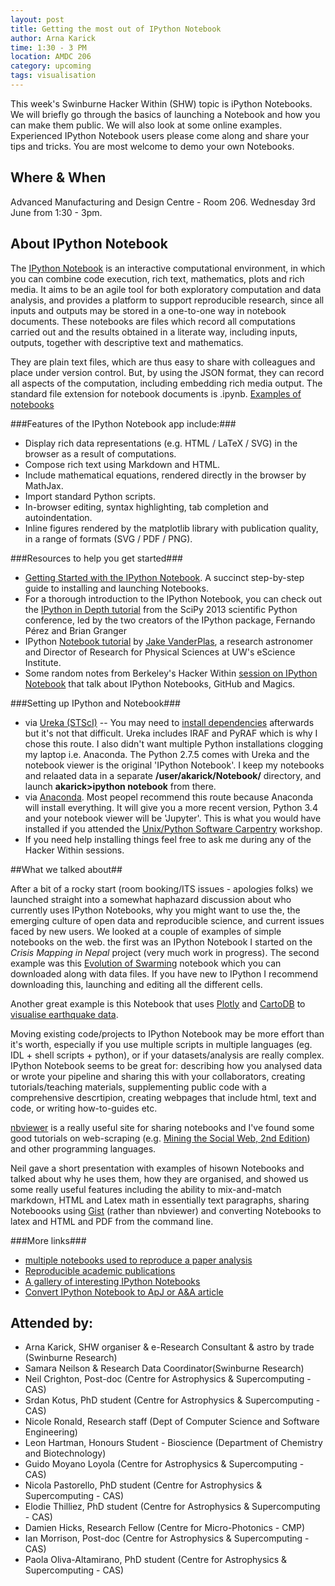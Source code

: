 ```yaml
---
layout: post
title: Getting the most out of IPython Notebook
author: Arna Karick
time: 1:30 - 3 PM
location: AMDC 206
category: upcoming
tags: visualisation
---
```

This week's Swinburne Hacker Within (SHW) topic is iPython Notebooks. We will briefly go through the basics of launching a Notebook and how you can make them public. We will also look at some online examples. Experienced IPython Notebook users please come along and share your tips and tricks. You are most welcome to demo your own Notebooks.

## Where & When

Advanced Manufacturing and Design Centre - Room 206. Wednesday 3rd June from 1:30 - 3pm.

## About IPython Notebook
The [IPython Notebook](http://ipython.org) is an interactive computational environment, in which you can combine code execution, rich text, mathematics, plots and rich media. It aims to be an agile tool for both exploratory computation and data analysis, and provides a platform to support reproducible research, since all inputs and outputs may be stored in a one-to-one way in notebook documents. These notebooks are files which record all computations carried out and the results obtained in a literate way, including inputs, outputs, together with descriptive text and mathematics.

They are plain text files, which are thus easy to share with colleagues and place under version control. But, by using the JSON format, they can record all aspects of the computation, including embedding rich media output. The standard file extension for notebook documents is .ipynb. [Examples of notebooks](http://nbviewer.ipython.org/)

###Features of the IPython Notebook app include:###

* Display rich data representations (e.g. HTML / LaTeX / SVG) in the browser as a result of computations.
* Compose rich text using Markdown and HTML.
* Include mathematical equations, rendered directly in the browser by MathJax.
* Import standard Python scripts.
* In-browser editing, syntax highlighting, tab completion and autoindentation.
* Inline figures rendered by the matplotlib library with publication quality, in a range of formats (SVG / PDF / PNG).

###Resources to help you get started###

* [Getting Started with the IPython Notebook](https://blog.safaribooksonline.com/2013/12/12/start-ipython-notebook/). A  succinct step-by-step guide to installing and launching Notebooks.
* For a thorough introduction to the IPython Notebook, you can check out the [IPython in Depth tutorial](https://www.youtube.com/watch?t=10&v=xe_ATRmw0KM) from the SciPy 2013 scientific Python conference, led by the two creators of the IPython package, Fernando Pérez and Brian Granger
* IPython [Notebook tutorial](http://www.astro.washington.edu/users/vanderplas/Astr599/notebooks/03_IPython_intro) by [Jake VanderPlas](http://www.astro.washington.edu/users/vanderplas/), a research astronomer and Director of Research for Physical Sciences at UW's eScience Institute.
* Some random notes from Berkeley's Hacker Within [session on IPython Notebook](http://thehackerwithin.github.io/berkeley/posts/ipython/) that talk about IPython Notebooks, GitHub and Magics.

###Setting up IPython and Notebook###
* via [Ureka (STScI)](http://ssb.stsci.edu/ureka/) -- You may need to [install dependencies](http://ipython.org/ipython-doc/stable/install/install.html) afterwards but it's not that difficult. Ureka includes IRAF and PyRAF which is why I chose this route. I also didn't want multiple Python installations clogging my laptop i.e. Anaconda. The Python 2.7.5 comes with Ureka and the notebook viewer is the original 'IPython Notebook'.  I keep my notebooks and relaated data in a separate **/user/akarick/Notebook/** directory, and launch **akarick>ipython notebook** from there.
* via [Anaconda](https://store.continuum.io/cshop/anaconda/). Most peopel recommend this route because Anaconda will install everything. It will give you a more recent version, Python 3.4 and your notebook viewer will be 'Jupyter'. This is what you would have installed if you attended the [Unix/Python Software Carpentry](http://drarnakarick.github.io/2015-05-04-swinpython/) workshop.
* If you need help installing things feel free to ask me during any of the Hacker Within sessions.


##What we talked about##

After a bit of a rocky start (room booking/ITS issues - apologies folks) we launched straight into a somewhat haphazard discussion about who currently uses IPython Notebooks, why you might want to use the, the emerging culture of open data and reproducible science, and current issues faced by new users. We looked at a couple of examples of simple notebooks on the web. the first was an IPython Notebook I started on the *Crisis Mapping in Nepal* project (very much work in progress). The second example was this [Evolution of Swarming](http://www.randalolson.com/2012/05/12/a-short-demo-on-how-to-use-ipython-notebook-as-a-research-notebook/) notebook which you can downloaded along with data files. If you have new to IPython I recommend downloading this, launching and editing all the different cells. 

Another great example is this Notebook that uses [Plotly](https://plot.ly/feed/) and [CartoDB](https://plot.ly/ipython-notebooks/cartodb/) to [visualise earthquake data](https://plot.ly/ipython-notebooks/cartodb/).

Moving existing code/projects to IPython Notebook may be more effort than it's worth, especially if you use multiple scripts in multiple languages (eg. IDL + shell scripts + python), or if your datasets/analysis are really complex. IPython Notebook seems to be great for: describing how you analysed data or wrote your pipeline and sharing this with your collaborators, creating tutorials/teaching materials, supplementing public code with a comprehensive descrtipion, creating webpages that include html, text and code, or writing how-to-guides etc. 

[nbviewer](http://nbviewer.ipython.org) is a really useful site for sharing notebooks and I've found some good tutorials on web-scraping (e.g. [Mining the Social Web, 2nd Edition](http://nbviewer.ipython.org/github/jrmontag/Mining-the-Social-Web-2nd-Edition/tree/master/ipynb/)) and other programming languages.

Neil gave a short presentation with examples of hisown Notebooks and talked about why he uses them, how they are organised, and showed us some  really useful features including the ability to mix-and-match markdown, HTML and Latex math in essentially text paragraphs, sharing Noteboooks using [Gist](https://gist.github.com) (rather than nbviewer) and converting Notebooks to latex and HTML and PDF from the command line. 

###More links###
* [multiple notebooks used to reproduce a paper analysis](https://github.com/theandygross/TCGA/tree/master/Analysis_Notebooks#guide-to-running) 
* [Reproducible academic publications](https://github.com/ipython/ipython/wiki/A-gallery-of-interesting-IPython-Notebooks#reproducible-academic-publications)
* [A gallery of interesting IPython Notebooks](https://github.com/ipython/ipython/wiki/A-gallery-of-interesting-IPython-Notebooks) 
* [Convert IPython Notebook to ApJ or A&A article](http://www.astropython.org/snippet/2013/7/Convert-IPython-notebook-to-ApJ-or-AA-article)

## Attended by:

* Arna Karick, SHW organiser  &amp; e-Research Consultant & astro by trade (Swinburne Research)
* Samara Neilson  &amp; Research Data Coordinator(Swinburne Research)
* Neil Crighton, Post-doc  (Centre for Astrophysics & Supercomputing - CAS)
* Srdan Kotus, PhD student  (Centre for Astrophysics & Supercomputing - CAS)
* Nicole Ronald, Research staff (Dept of Computer Science and Software Engineering)
* Leon Hartman, Honours Student - Bioscience (Department of Chemistry and Biotechnology)
* Guido Moyano Loyola (Centre for Astrophysics & Supercomputing - CAS)
* Nicola Pastorello, PhD student  (Centre for Astrophysics & Supercomputing - CAS)
* Elodie Thilliez, PhD student  (Centre for Astrophysics & Supercomputing - CAS)
* Damien Hicks, Research Fellow (Centre for Micro-Photonics - CMP)
* Ian Morrison, Post-doc (Centre for Astrophysics & Supercomputing - CAS)
* Paola Oliva-Altamirano, PhD student  (Centre for Astrophysics & Supercomputing - CAS)

